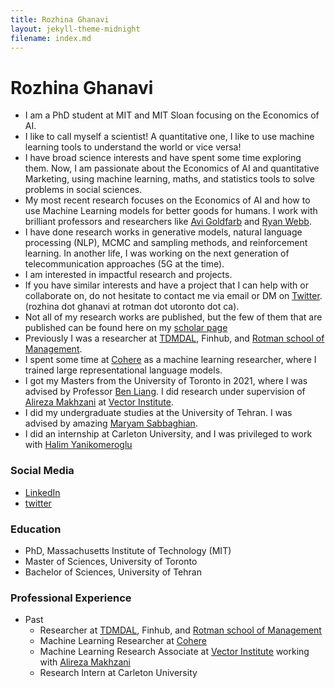 ```yaml
---
title: Rozhina Ghanavi
layout: jekyll-theme-midnight
filename: index.md
--- 
```


# Rozhina Ghanavi


- I am a PhD student at MIT and MIT Sloan focusing on the Economics of AI.
- I like to call myself a scientist! A quantitative one, I like to use machine learning tools to understand the world or vice versa!<br/> 
- I have broad science interests and have spent some time exploring them. Now, I am passionate about the Economics of AI and quantitative Marketing, using machine learning, maths, and statistics tools to solve problems in social sciences. <br/>
- My most recent research focuses on the Economics of AI and how to use Machine Learning models for better goods for humans. I work with brilliant professors and researchers like [Avi Goldfarb](https://www.avigoldfarb.com/) and [Ryan Webb](http://ryan-webb.com/). <br/>
- I have done research works in generative models, natural language processing (NLP), MCMC and sampling methods, and reinforcement learning. In another life, I was working on the next generation of telecommunication approaches (5G at the time). <br/>
- I am interested in impactful research and projects. <br/>
- If you have similar interests and have a project that I can help with or collaborate on, do not hesitate to contact me via email or DM on [Twitter](https://twitter.com/_ghnn_). (rozhina dot ghanavi at rotman dot utoronto dot ca). <br/>
- Not all of my research works are published, but the few of them that are published can be found here on my [scholar page](https://scholar.google.ca/citations?user=zbrHCycAAAAJ&hl=en)<br/>
- Previously I was a researcher at [TDMDAL](https://www.rotman.utoronto.ca/FacultyAndResearch/EducationCentres/TDMDAL), Finhub, and [Rotman school of Management](https://www.rotman.utoronto.ca/).
- I spent some time at [Cohere](https://cohere.ai/) as a machine learning researcher, where I trained large representational language models.<br/> 
- I got my Masters from the University of Toronto in 2021, where I was advised by Professor [Ben Liang](https://www.comm.utoronto.ca/~liang/). I did research under supervision of [Alireza Makhzani](http://www.alireza.ai/) at [Vector Institute](https://vectorinstitute.ai/).<br/>
- I did my undergraduate studies at the University of Tehran. I was advised by amazing [Maryam Sabbaghian](https://scholar.google.com/citations?user=fCts8c0AAAAJ&hl=en).
- I did an internship at Carleton University, and I was privileged to work with [Halim Yanikomeroglu](https://www.sce.carleton.ca/faculty/yanikomeroglu.html)

### Social Media
- [LinkedIn](https://www.linkedin.com/in/rozhina-ghanavi) <br/>
- [twitter](https://twitter.com/_ghnn_)

### Education 
- PhD, Massachusetts Institute of Technology (MIT)
- Master of Sciences, University of Toronto
- Bachelor of Sciences, University of Tehran 

### Professional Experience
- Past
  - Researcher at [TDMDAL](https://www.rotman.utoronto.ca/FacultyAndResearch/EducationCentres/TDMDAL), Finhub, and [Rotman school of Management](https://www.rotman.utoronto.ca/)
  - Machine Learning Researcher at [Cohere](https://cohere.ai/)
  - Machine Learning Research Associate at [Vector Institute](https://vectorinstitute.ai/) working with [Alireza Makhzani](http://www.alireza.ai/)
  - Research Intern	at Carleton University

